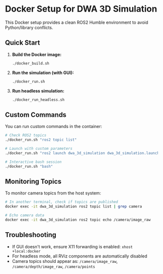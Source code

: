 # Docker Setup for DWA 3D Simulation

This Docker setup provides a clean ROS2 Humble environment to avoid Python/library conflicts.

## Quick Start

1. **Build the Docker image:**
   ```bash
   ./docker_build.sh
   ```

2. **Run the simulation (with GUI):**
   ```bash
   ./docker_run.sh
   ```

3. **Run headless simulation:**
   ```bash
   ./docker_run_headless.sh
   ```

## Custom Commands

You can run custom commands in the container:

```bash
# Check ROS2 topics
./docker_run.sh "ros2 topic list"

# Launch with custom parameters
./docker_run.sh "ros2 launch dwa_3d_simulation dwa_3d_simulation.launch.py headless:=false"

# Interactive bash session
./docker_run.sh "bash"
```

## Monitoring Topics

To monitor camera topics from the host system:
```bash
# In another terminal, check if topics are published
docker exec -it dwa_3d_simulation ros2 topic list | grep camera

# Echo camera data
docker exec -it dwa_3d_simulation ros2 topic echo /camera/image_raw
```

## Troubleshooting

- If GUI doesn't work, ensure X11 forwarding is enabled: `xhost +local:docker`
- For headless mode, all RViz components are automatically disabled
- Camera topics should appear as: `/camera/image_raw`, `/camera/depth/image_raw`, `/camera/points`